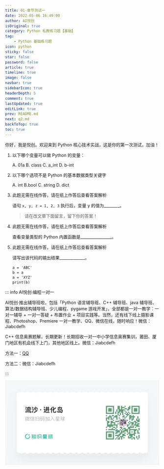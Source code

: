 ```yaml
---
title: 01-章节测试一
date: 2022-05-06 16:49:00
author: AI悦创
isOriginal: true
category: Python 私教练习题【基础】
tag:
    - Python 基础练习题
icon: python
sticky: false
star: false
password: false
article: true
timeline: true
image: false
navbar: true
sidebarIcon: true
headerDepth: 5
comment: true
lastUpdated: true
editLink: true
prev: README.md
next: q2.md
backToTop: true
toc: true
---
```


你好，我是悦创。欢迎来到 Python 核心技术实战，这是你的第一次测试，加油！

1.  以下哪个变量可以做 Python 的变量：
    
    A. 01a B. class C. a\_int D. b-int
    
2.  以下哪个选项不是 Python 的基本数据类型关键字
    
    A. int B.bool C. string D. dict
    
3.  此题无需在线作答，请在纸上作答后查看答案解析
    
    语句 `x, y, z = 1, 2, 3` 执行后，变量 y 的值为\_\__\_\_\_\_\__\_。
    
    > 请在改文章下面留言，留下你的答案！
    
4.  此题无需在线作答，请在纸上作答后查看答案解析
    
    查看变量类型的 Python 内置函数是\_\_\_\_\_\_\_\_\_\_\_\_\_\_\_\_。
    
5.  此题无需在线作答，请在纸上作答后查看答案解析
    
    请写出该代码的输出结果\_\_\_\_\_\_\_\_\_\_\_\_\_。
    
    ```
    a = 'ABC'
    b = a
    a = 'XYZ'
    print(b)
    ```
    

::: info AI悦创·编程一对一

AI悦创·推出辅导班啦，包括「Python 语言辅导班、C++ 辅导班、java 辅导班、算法/数据结构辅导班、少儿编程、pygame 游戏开发」，全部都是一对一教学：一对一辅导 + 一对一答疑 + 布置作业 + 项目实践等。当然，还有线下线上摄影课程、Photoshop、Premiere 一对一教学、QQ、微信在线，随时响应！微信：Jiabcdefh

C++ 信息奥赛题解，长期更新！长期招收一对一中小学信息奥赛集训，莆田、厦门地区有机会线下上门，其他地区线上。微信：Jiabcdefh

方法一：[QQ](http://wpa.qq.com/msgrd?v=3&uin=1432803776&site=qq&menu=yes)

方法二：微信：Jiabcdefh

:::

![](/zsxq.jpg)
